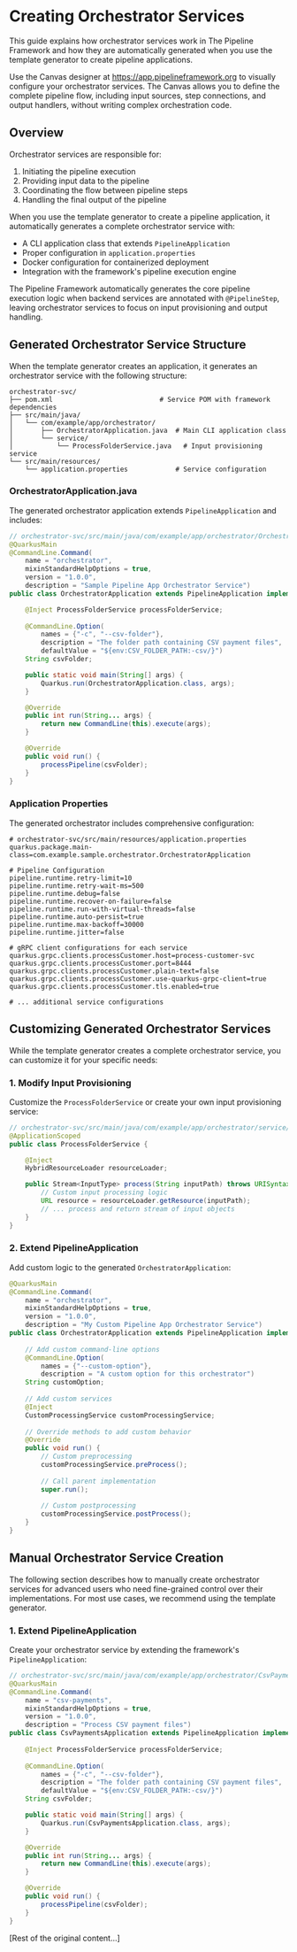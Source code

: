 # Creating Orchestrator Services

This guide explains how orchestrator services work in The Pipeline Framework and how they are automatically generated when you use the template generator to create pipeline applications.

<Callout type="tip" title="Visual Orchestrator Configuration">
Use the Canvas designer at <a href="https://app.pipelineframework.org" target="_blank">https://app.pipelineframework.org</a> to visually configure your orchestrator services. The Canvas allows you to define the complete pipeline flow, including input sources, step connections, and output handlers, without writing complex orchestration code.
</Callout>

## Overview

Orchestrator services are responsible for:
1. Initiating the pipeline execution
2. Providing input data to the pipeline
3. Coordinating the flow between pipeline steps
4. Handling the final output of the pipeline

When you use the template generator to create a pipeline application, it automatically generates a complete orchestrator service with:
- A CLI application class that extends `PipelineApplication`
- Proper configuration in `application.properties`
- Docker configuration for containerized deployment
- Integration with the framework's pipeline execution engine

The Pipeline Framework automatically generates the core pipeline execution logic when backend services are annotated with `@PipelineStep`, leaving orchestrator services to focus on input provisioning and output handling.

## Generated Orchestrator Service Structure

When the template generator creates an application, it generates an orchestrator service with the following structure:

```text
orchestrator-svc/
├── pom.xml                           # Service POM with framework dependencies
├── src/main/java/
│   └── com/example/app/orchestrator/
│       ├── OrchestratorApplication.java  # Main CLI application class
│       └── service/
│           └── ProcessFolderService.java   # Input provisioning service
└── src/main/resources/
    └── application.properties            # Service configuration
```

### OrchestratorApplication.java

The generated orchestrator application extends `PipelineApplication` and includes:

```java
// orchestrator-svc/src/main/java/com/example/app/orchestrator/OrchestratorApplication.java
@QuarkusMain
@CommandLine.Command(
    name = "orchestrator",
    mixinStandardHelpOptions = true,
    version = "1.0.0",
    description = "Sample Pipeline App Orchestrator Service")
public class OrchestratorApplication extends PipelineApplication implements Runnable, QuarkusApplication {

    @Inject ProcessFolderService processFolderService;
    
    @CommandLine.Option(
        names = {"-c", "--csv-folder"},
        description = "The folder path containing CSV payment files",
        defaultValue = "${env:CSV_FOLDER_PATH:-csv/}")
    String csvFolder;

    public static void main(String[] args) {
        Quarkus.run(OrchestratorApplication.class, args);
    }

    @Override
    public int run(String... args) {
        return new CommandLine(this).execute(args);
    }

    @Override
    public void run() {
        processPipeline(csvFolder);
    }
}
```

### Application Properties

The generated orchestrator includes comprehensive configuration:

```properties
# orchestrator-svc/src/main/resources/application.properties
quarkus.package.main-class=com.example.sample.orchestrator.OrchestratorApplication

# Pipeline Configuration
pipeline.runtime.retry-limit=10
pipeline.runtime.retry-wait-ms=500
pipeline.runtime.debug=false
pipeline.runtime.recover-on-failure=false
pipeline.runtime.run-with-virtual-threads=false
pipeline.runtime.auto-persist=true
pipeline.runtime.max-backoff=30000
pipeline.runtime.jitter=false

# gRPC client configurations for each service
quarkus.grpc.clients.processCustomer.host=process-customer-svc
quarkus.grpc.clients.processCustomer.port=8444
quarkus.grpc.clients.processCustomer.plain-text=false
quarkus.grpc.clients.processCustomer.use-quarkus-grpc-client=true
quarkus.grpc.clients.processCustomer.tls.enabled=true

# ... additional service configurations
```

## Customizing Generated Orchestrator Services

While the template generator creates a complete orchestrator service, you can customize it for your specific needs:

### 1. Modify Input Provisioning

Customize the `ProcessFolderService` or create your own input provisioning service:

```java
// orchestrator-svc/src/main/java/com/example/app/orchestrator/service/ProcessFolderService.java
@ApplicationScoped
public class ProcessFolderService {

    @Inject
    HybridResourceLoader resourceLoader;

    public Stream<InputType> process(String inputPath) throws URISyntaxException {
        // Custom input processing logic
        URL resource = resourceLoader.getResource(inputPath);
        // ... process and return stream of input objects
    }
}
```

### 2. Extend PipelineApplication

Add custom logic to the generated `OrchestratorApplication`:

```java
@QuarkusMain
@CommandLine.Command(
    name = "orchestrator",
    mixinStandardHelpOptions = true,
    version = "1.0.0",
    description = "My Custom Pipeline App Orchestrator Service")
public class OrchestratorApplication extends PipelineApplication implements Runnable, QuarkusApplication {
    
    // Add custom command-line options
    @CommandLine.Option(
        names = {"--custom-option"},
        description = "A custom option for this orchestrator")
    String customOption;
    
    // Add custom services
    @Inject
    CustomProcessingService customProcessingService;
    
    // Override methods to add custom behavior
    @Override
    public void run() {
        // Custom preprocessing
        customProcessingService.preProcess();
        
        // Call parent implementation
        super.run();
        
        // Custom postprocessing
        customProcessingService.postProcess();
    }
}
```

## Manual Orchestrator Service Creation

<Callout type="info" title="Advanced Users Only">
The following section describes how to manually create orchestrator services for advanced users who need fine-grained control over their implementations. For most use cases, we recommend using the template generator.
</Callout>

### 1. Extend PipelineApplication

Create your orchestrator service by extending the framework's `PipelineApplication`:

```java
// orchestrator-svc/src/main/java/com/example/app/orchestrator/CsvPaymentsApplication.java
@QuarkusMain
@CommandLine.Command(
    name = "csv-payments",
    mixinStandardHelpOptions = true,
    version = "1.0.0",
    description = "Process CSV payment files")
public class CsvPaymentsApplication extends PipelineApplication implements Runnable, QuarkusApplication {
    
    @Inject ProcessFolderService processFolderService;
    
    @CommandLine.Option(
        names = {"-c", "--csv-folder"},
        description = "The folder path containing CSV payment files",
        defaultValue = "${env:CSV_FOLDER_PATH:-csv/}")
    String csvFolder;

    public static void main(String[] args) {
        Quarkus.run(CsvPaymentsApplication.class, args);
    }

    @Override
    public int run(String... args) {
        return new CommandLine(this).execute(args);
    }

    @Override
    public void run() {
        processPipeline(csvFolder);
    }
}
```

[Rest of the original content...]